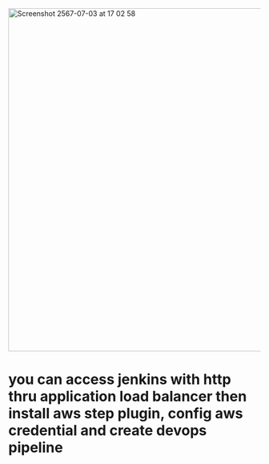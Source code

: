 <img width="685" alt="Screenshot 2567-07-03 at 17 02 58" src="https://github.com/akp-beni-github/jenkins_vpc_terraform/assets/162615013/5e41ef25-6210-48b5-8a25-fd89cd5f5dee">

# you can access jenkins with http thru application load balancer then install aws step plugin, config aws credential and create devops pipeline 
